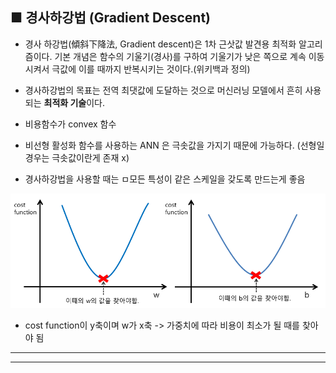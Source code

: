 ## ■ 경사하강법 (Gradient Descent)
- 경사 하강법(傾斜下降法, Gradient descent)은 1차 근삿값 발견용 최적화 알고리즘이다. 기본 개념은 함수의 기울기(경사)를 구하여 기울기가 낮은 쪽으로 계속 이동시켜서 극값에 이를 때까지 반복시키는 것이다.(위키백과 정의)

- 경사하강법의 목표는 전역 최댓값에 도달하는 것으로 머신러닝 모델에서 흔히 사용되는 **최적화 기술**이다.

- 비용함수가 convex 함수

- 비선형 활성화 함수를 사용하는 ANN 은 극솟값을 가지기 때문에 가능하다. (선형일 경우는 극솟값이란게 존재 x)

- 경사하강법을 사용할 때는 ㅁ모든 특성이 같은 스케일을 갖도록 만드는게 좋음

![경사하강법1](img/경사하강법1.png)
- cost function이 y축이며 w가 x축 -> 가중치에 따라 비용이 최소가 될 때를 찾아야 됨

<hr>
<hr>


